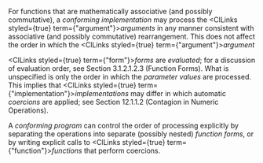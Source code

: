 



For functions that are mathematically associative (and possibly commutative), a *conforming implementation* may process the <ClLinks styled={true} term={"argument"}><i>arguments</i></ClLinks> in any manner consistent with associative (and possibly commutative) rearrangement. This does not affect the order in which the <ClLinks styled={true} term={"argument"}><i>argument</i></ClLinks> 



<ClLinks styled={true} term={"form"}><i>forms</i></ClLinks> are *evaluated*; for a discussion of evaluation order, see Section 3.1.2.1.2.3 (Function Forms). What is unspecified is only the order in which the *parameter values* are processed. This implies that <ClLinks styled={true} term={"implementation"}><i>implementations</i></ClLinks> may differ in which automatic *coercions* are applied; see Section 12.1.1.2 (Contagion in Numeric Operations). 



A *conforming program* can control the order of processing explicitly by separating the operations into separate (possibly nested) *function forms*, or by writing explicit calls to <ClLinks styled={true} term={"function"}><i>functions</i></ClLinks> that perform coercions. 



